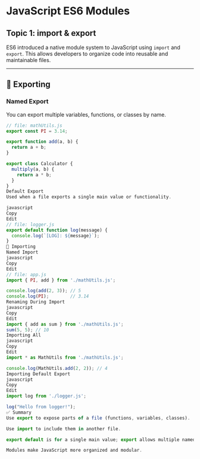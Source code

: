 # JavaScript ES6 Modules
## Topic 1: import & export

ES6 introduced a native module system to JavaScript using `import` and `export`. This allows developers to organize code into reusable and maintainable files.

---

## 🔹 Exporting

### Named Export

You can export multiple variables, functions, or classes by name.

```javascript
// file: mathUtils.js
export const PI = 3.14;

export function add(a, b) {
  return a + b;
}

export class Calculator {
  multiply(a, b) {
    return a * b;
  }
}
Default Export
Used when a file exports a single main value or functionality.

javascript
Copy
Edit
// file: logger.js
export default function log(message) {
  console.log(`[LOG]: ${message}`);
}
🔹 Importing
Named Import
javascript
Copy
Edit
// file: app.js
import { PI, add } from './mathUtils.js';

console.log(add(2, 3)); // 5
console.log(PI);        // 3.14
Renaming During Import
javascript
Copy
Edit
import { add as sum } from './mathUtils.js';
sum(5, 5); // 10
Importing All
javascript
Copy
Edit
import * as MathUtils from './mathUtils.js';

console.log(MathUtils.add(2, 2)); // 4
Importing Default Export
javascript
Copy
Edit
import log from './logger.js';

log("Hello from logger!");
✅ Summary
Use export to expose parts of a file (functions, variables, classes).

Use import to include them in another file.

export default is for a single main value; export allows multiple named exports.

Modules make JavaScript more organized and modular.

